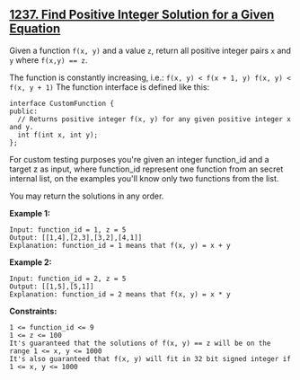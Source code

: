 ## [1237. Find Positive Integer Solution for a Given Equation](https://leetcode.com/problems/find-positive-integer-solution-for-a-given-equation/)

Given a function `f(x, y)` and a value `z`, return all positive integer pairs `x` and `y` where `f(x,y) == z`.

The function is constantly increasing, i.e.:
`f(x, y) < f(x + 1, y) f(x, y) < f(x, y + 1)`
The function interface is defined like this:

```
interface CustomFunction {
public:
  // Returns positive integer f(x, y) for any given positive integer x and y.
  int f(int x, int y);
};
```

For custom testing purposes you're given an integer function_id and a target z as input, where function_id represent one function from an secret internal list, on the examples you'll know only two functions from the list.

You may return the solutions in any order.

**Example 1:**

```
Input: function_id = 1, z = 5
Output: [[1,4],[2,3],[3,2],[4,1]]
Explanation: function_id = 1 means that f(x, y) = x + y
```

**Example 2:**

```
Input: function_id = 2, z = 5
Output: [[1,5],[5,1]]
Explanation: function_id = 2 means that f(x, y) = x * y
```

**Constraints:**

```
1 <= function_id <= 9
1 <= z <= 100
It's guaranteed that the solutions of f(x, y) == z will be on the range 1 <= x, y <= 1000
It's also guaranteed that f(x, y) will fit in 32 bit signed integer if 1 <= x, y <= 1000
```
